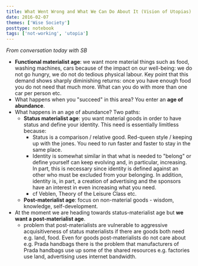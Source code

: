```yaml
---
title: What Went Wrong and What We Can Do About It (Vision of Utopias)
date: 2016-02-07
themes: ['Wise Society']
posttype: notebook
tags: ['not-working', 'utopia']
---
```


*From conversation today with SB*

* **Functional materialist age**: we want more material things such as food, washing machines, cars because of the impact on our well-being: we do not go hungry, we do not do tedious physical labour. Key point that this demand shows sharply diminishing returns: once you have enough food you do not need that much more. What can you do with more than one car per person etc.
* What happens when you "succeed" in this area? You enter an **age of abundance**.
* What happens in an age of abundance? Two paths:
  * **Status materialist age**: you want material goods in order to have status and define your identity. This need is essentially limitless because:
      * Status is a comparison / relative good. Red-queen style / keeping up with the jones. You need to run faster and faster to stay in the same place.
      * Identity is somewhat similar in that what is needed to "belong" or define yourself can keep evolving and, in particular, increasing. In part, this is necessary since identity is defined against an other who must be excluded from your belonging. In addition, identity is, in part, a creation of advertising and the sponsors have an interest in even increasing what you need.
      * cf Veblen, Theory of the Leisure Class etc.
  * **Post-materialist age**: focus on non-material goods - wisdom, knowledge, self-development.
* At the moment we are heading towards status-materialist age but **we want a post-materialist age**.
  * problem that post-materialists are vulnerable to aggressive acquisitiveness of status materialists if there are goods both need e.g. land, food. Even for goods post-materialists do not care about e.g. Prada handbags there is the problem that manufacturers of Prada handbags use up some of the shared resources e.g. factories use land, advertising uses internet bandwidth.

